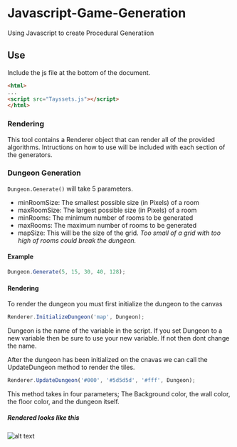 # Javascript-Game-Generation
Using Javascript to create Procedural Generatiion

## Use

Include the js file at the bottom of the document.
```html
<html>
...
<script src="Tayssets.js"></script>
</html>
```

### Rendering

This tool contains a Renderer object that can render all of the provided algorithms.
Intructions on how to use will be included with each section of the generators.

### Dungeon Generation

`Dungeon.Generate()` will take 5 parameters.

- minRoomSize: The smallest possible size (in Pixels) of a room
- maxRoomSize: The largest possible size (in Pixels) of a room
- minRooms: The minimum number of rooms to be generated
- maxRooms: The maximum number of rooms to be generated
- mapSize: This will be the size of the grid. *Too small of a grid with too high of rooms could break the dungeon.*

#### Example
```javascript
Dungeon.Generate(5, 15, 30, 40, 128);
```

#### Rendering
To render the dungeon you must first initialize the dungeon to the canvas

```javascript
Renderer.InitializeDungeon('map', Dungeon);
```
Dungeon is the name of the variable in the script. If you set Dungeon to a new variable then be sure to use your new variable. If not then dont change the name.

After the dungeon has been initialized on the cnavas we can call the UpdateDungeon method to render the tiles.

```javascript
Renderer.UpdateDungeon('#000', '#5d5d5d', '#fff', Dungeon);
```

This method takes in four parameters; The Background color, the wall color, the floor color, and the dungeon itself.

##### Rendered looks like this

![alt text](http://i.imgur.com/vVlZw52.png "Rendered 2D Dungeon")

